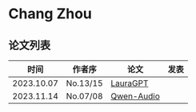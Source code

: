 # Chang Zhou


## 论文列表

| 时间 | 作者序 | 论文 | 发表 |
|:-:|:-:|---|---|
| 2023.10.07 | No.13/15 | [LauraGPT](../Models/Speech_LLM/2023.10.07_LauraGPT.md) |
| 2023.11.14 | No.07/08 | [Qwen-Audio](../Models/Speech_LLM/2023.11.14_Qwen-Audio.md) |